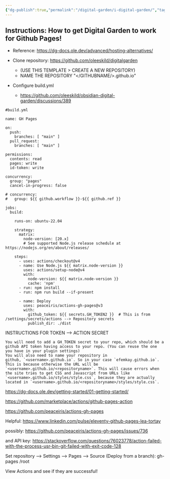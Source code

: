 ```yaml
---
{"dg-publish":true,"permalink":"/digital-garden/i-digital-garden/","tags":["inbox","Portfolio"],"noteIcon":""}
---
```


## Instructions: How to get Digital Garden to work for Github Pages!

- Reference:  https://dg-docs.ole.dev/advanced/hosting-alternatives/

- Clone repository:  https://github.com/oleeskild/digitalgarden 
	-  (USE THIS TEMPLATE > CREATE A NEW REPOSITORY)
	- NAME THE REPOSITORY "</GITHUBNAME/>.github.io"
	
- Configure build.yml
	- https://github.com/oleeskild/obsidian-digital-garden/discussions/389

```text
#build.yml

name: GH Pages

on:
  push:
    branches: [ "main" ]
  pull_request:
    branches: [ "main" ]

permissions:
  contents: read
  pages: write
  id-token: write

concurrency:
  group: "pages"
  cancel-in-progress: false

# concurrency:
#   group: ${{ github.workflow }}-${{ github.ref }}

jobs:
  build:
  
    runs-on: ubuntu-22.04

    strategy:
      matrix:
        node-version: [20.x]
        # See supported Node.js release schedule at https://nodejs.org/en/about/releases/

    steps:
      - uses: actions/checkout@v4
      - name: Use Node.js ${{ matrix.node-version }}
        uses: actions/setup-node@v4
        with:
          node-version: ${{ matrix.node-version }}
          cache: 'npm'
      - run: npm install
      - run: npm run build --if-present

      - name: Deploy
        uses: peaceiris/actions-gh-pages@v3
        with:
          github_token: ${{ secrets.GH_TOKEN2 }}  # This is from /settings/secrets/actions --> Repository secrets
          publish_dir: ./dist
```

INSTRUCTIONS FOR TOKEN --> ACTION SECRET

```text
You will need to add a GH_TOKEN secret to your repo, which should be a github API token having access to your repo. (You can reuse the one you have in your plugin settings)  
You will also need to name your repository in github, `<username>.github.io`. So in your case `efemkay.github.io`. This is because otherwise the URL will be  `<username>.github.io/<repositoryname>`. This will cause errors when the site tries to get CSS and Javascript from URLs like  `<username>.github.io/styles/style.css`, because they are actually located in `<username>.github.io/<repositoryname>/styles/style.css`.
```


https://dg-docs.ole.dev/getting-started/01-getting-started/

https://github.com/marketplace/actions/github-pages-action

https://github.com/peaceiris/actions-gh-pages

Helpful: https://www.linkedin.com/pulse/eleventy-github-pages-lea-tortay

possibly: https://github.com/peaceiris/actions-gh-pages/issues/736

and API key: https://stackoverflow.com/questions/76023778/action-failed-with-the-process-usr-bin-git-failed-with-exit-code-128

Set repository --> Settings --> Pages --> Source (Deploy from a branch): gh-pages /root

View Actions and see if they are successful!


